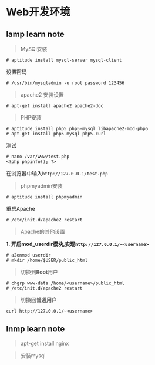 # Web开发环境

## lamp learn note

> MySQl安装

```
# aptitude install mysql-server mysql-client
```

设置密码

```
# /usr/bin/mysqladmin -u root password 123456
```

> apache2 安装设置

```
# apt-get install apache2 apache2-doc
```

> PHP安装

```
# aptitude install php5 php5-mysql libapache2-mod-php5
# apt-get install php5-mysql php5-curl
```

测试

```
# nano /var/www/test.php
<?php phpinfo(); ?>
```
在浏览器中输入```http://127.0.0.1/test.php```

> phpmyadmin安装

```
# aptitude install phpmyadmin
```

重启Apache

```
# /etc/init.d/apache2 restart
```

> Apache的其他设置

**1. 开启mod_userdir模块,实现```http://127.0.0.1/~<username>```**
```
# a2enmod userdir
# mkdir /home/$USER/public_html
```
> 切换到**Root**用户
```
# chgrp www-data /home/<username>/public_html
# /etc/init.d/apache2 restart
```

> 切换回**普通用户**
```
curl http://127.0.0.1/~<username>
```

## lnmp learn note

> apt-get install nginx

> 安装mysql
